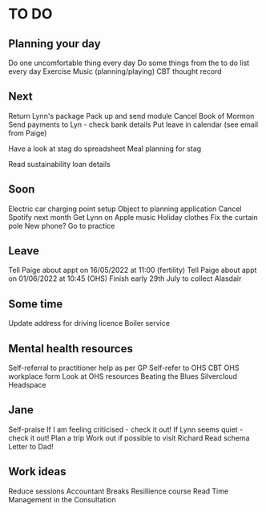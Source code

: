 # TO DO
## Planning your day
Do one uncomfortable thing every day
Do some things from the to do list every day
Exercise
Music (planning/playing)
CBT thought record

## Next
Return Lynn's package
Pack up and send module
Cancel Book of Mormon
Send payments to Lyn - check bank details
Put leave in calendar (see email from Paige)

Have a look at stag do spreadsheet
Meal planning for stag

Read sustainability loan details

## Soon
Electric car charging point setup
Object to planning application
Cancel Spotify next month
Get Lynn on Apple music
Holiday clothes
Fix the curtain pole
New phone?
Go to practice

## Leave
Tell Paige about appt on 16/05/2022 at 11:00 (fertility)
Tell Paige about appt on 01/06/2022 at 10:45 (OHS)
Finish early 29th July to collect Alasdair

## Some time
Update address for driving licence
Boiler service

## Mental health resources
Self-referral to practitioner help as per GP
Self-refer to OHS CBT
OHS workplace form
Look at OHS resources
Beating the Blues
Silvercloud
Headspace

## Jane
Self-praise
If I am feeling criticised - check it out!
If Lynn seems quiet - check it out!
Plan a trip
Work out if possible to visit Richard
Read schema
Letter to Dad!

## Work ideas
Reduce sessions
Accountant
Breaks
Resillience course
Read Time Management in the Consultation



